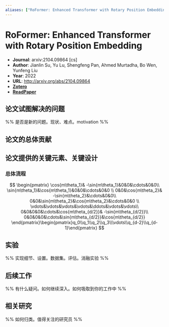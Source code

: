 ```yaml
---
aliases: ["RoFormer: Enhanced Transformer with Rotary Position Embedding", "RoFormer: Enhanced Transformer with Rotary Position Embedding, 2022", "RoPE"]
---
```

# RoFormer: Enhanced Transformer with Rotary Position Embedding

- **Journal**: arxiv:2104.09864 [cs]
- **Author**: Jianlin Su, Yu Lu, Shengfeng Pan, Ahmed Murtadha, Bo Wen, Yunfeng Liu
- **Year**: 2022
- **URL**: http://arxiv.org/abs/2104.09864
- [**Zotero**](zotero://select/items/@2022RoFormerEnhancedTransformerSu)
- [**ReadPaper**](https://readpaper.com/pdf-annotate/note?pdfId=4662765722829586433&noteId=1671207901605221376)

## 论文试图解决的问题

%% 是否是新的问题。现状、难点。motivation %%

## 论文的总体贡献

## 论文提供的关键元素、关键设计

### 总体流程

$$
\begin{pmatrix}
\cos{m\theta_1}& -\sin{m\theta_1}&0&0&\cdots&0&0\\
\sin{m\theta_1}&\cos{m\theta_1}&0&0&\cdots&0&0 \\
0&0&\cos{m\theta_2}& -\sin{m\theta_2}&\cdots&0&0\\
0&0&\sin{m\theta_2}&\cos{m\theta_2}&\cdots&0&0 \\
\vdots&\vdots&\vdots&\vdots&\ddots&\vdots&\vdots\\
0&0&0&0&\cdots&\cos{m\theta_{d/2}}& -\sin{m\theta_{d/2}}\\
0&0&0&0&\cdots&\sin{m\theta_{d/2}}&\cos{m\theta_{d/2}}
\end{pmatrix}\begin{pmatrix}q_0\\q_1\\q_2\\q_3\\\vdots\\q_{d-2}\\q_{d-1}\end{pmatrix}
$$

## 实验

%% 实现细节、设置。数据集。评估。消融实验 %%

## 后续工作

%% 有什么疑问。如何继续深入。如何吸取到你的工作中 %%

## 相关研究

%% 如何归类。值得关注的研究员 %%

